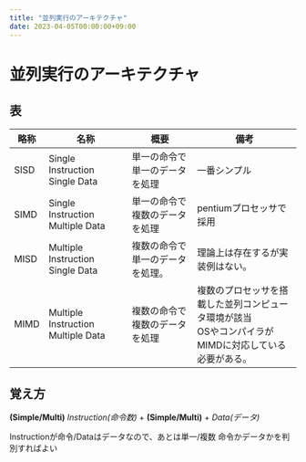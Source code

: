 ```yaml
---
title: "並列実行のアーキテクチャ"
date: 2023-04-05T00:00:00+09:00
---
```

# 並列実行のアーキテクチャ

## 表
| 略称   | 名称                                 | 概要               | 備考                                                        |
|------|------------------------------------|------------------|-----------------------------------------------------------|
| SISD | Single Instruction Single Data     | 単一の命令で単一のデータを処理  | 一番シンプル                                                    |
| SIMD | Single Instruction Multiple Data   | 単一の命令で複数のデータを処理  | pentiumプロセッサで採用                                           |
| MISD | Multiple Instruction Single Data   | 複数の命令で単一のデータを処理。 | 理論上は存在するが実装例はない。                                          |
| MIMD | Multiple Instruction Multiple Data | 複数の命令で複数のデータを処理  | 複数のプロセッサを搭載した並列コンピュータ環境が該当<br/>OSやコンパイラがMIMDに対応している必要がある。 |

## 覚え方

**(Simple/Multi)** _Instruction(命令数)_ + **(Simple/Multi)** + _Data(データ)_

Instructionが命令/Dataはデータなので、あとは単一/複数 命令かデータかを判別すればよい


